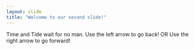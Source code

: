 ```yaml
---
layout: slide
title: "Welcome to our second slide!"
---
```

Time and Tide wait for no man.
Use the left arrow to go back!
                OR
Use the right arrow to go forward!
